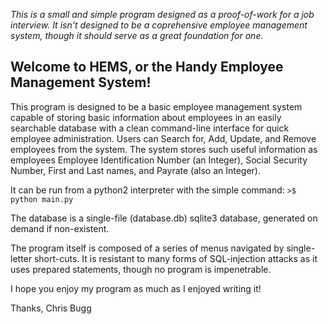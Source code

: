*This is a small and simple program designed as a proof-of-work for a job 
interview. It isn't designed to be a coprehensive employee management
system, though it should serve as a great foundation for one.*

## Welcome to HEMS, or the Handy Employee Management System!

This program is designed to be a basic employee management system
capable of storing basic information about employees in an easily
searchable database with a clean command-line interface for quick
employee administration. Users can Search for, Add, Update, and
Remove employees from the system. The system stores such useful
information as employees Employee Identification Number (an Integer),
Social Security Number, First and Last names, and Payrate (also an
Integer).

It can be run from a python2 interpreter with the simple command:
`>$ python main.py`

The database is a single-file (database.db) sqlite3 database, generated
on demand if non-existent.

The program itself is composed of a series of menus navigated by
single-letter short-cuts. It is resistant to many forms of SQL-injection
attacks as it uses prepared statements, though no program is impenetrable.

I hope you enjoy my program as much as I enjoyed writing it!

Thanks,
Chris Bugg
